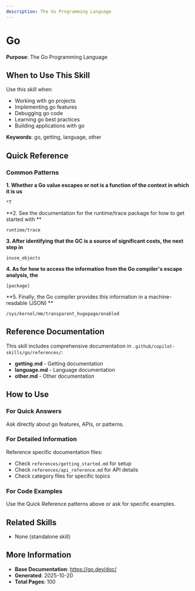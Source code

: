 ```yaml
---
description: The Go Programming Language
---
```


# Go

**Purpose**: The Go Programming Language

## When to Use This Skill

Use this skill when:
- Working with go projects
- Implementing go features
- Debugging go code
- Learning go best practices
- Building applications with go

**Keywords**: go, getting, language, other

## Quick Reference

### Common Patterns

**1. Whether a Go value escapes or not is a function of the context in which it is us**

```
*T
```

**2. See the documentation for the runtime/trace package for how to get started with **

```
runtime/trace
```

**3. After identifying that the GC is a source of significant costs, the next step in**

```
inuse_objects
```

**4. As for how to access the information from the Go compiler's escape analysis, the**

```
[package]
```

**5. Finally, the Go compiler provides this information in a machine-readable (JSON) **

```
/sys/kernel/mm/transparent_hugepage/enabled
```

## Reference Documentation

This skill includes comprehensive documentation in `.github/copilot-skills/go/references/`:

- **getting.md** - Getting documentation
- **language.md** - Language documentation
- **other.md** - Other documentation

## How to Use

### For Quick Answers
Ask directly about go features, APIs, or patterns.

### For Detailed Information
Reference specific documentation files:
- Check `references/getting_started.md` for setup
- Check `references/api_reference.md` for API details
- Check category files for specific topics

### For Code Examples
Use the Quick Reference patterns above or ask for specific examples.

## Related Skills

- None (standalone skill)

## More Information

- **Base Documentation**: https://go.dev/doc/
- **Generated**: 2025-10-20
- **Total Pages**: 100
